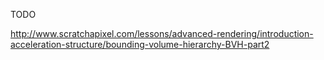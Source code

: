 TODO

http://www.scratchapixel.com/lessons/advanced-rendering/introduction-acceleration-structure/bounding-volume-hierarchy-BVH-part2